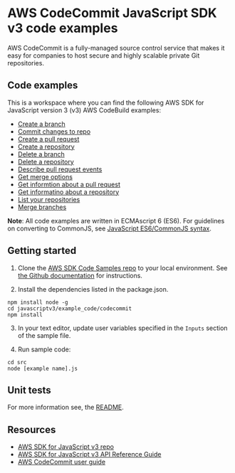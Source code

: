 # AWS CodeCommit JavaScript SDK v3 code examples

AWS CodeCommit is a fully-managed source control service that makes it easy for companies to host secure and highly scalable private Git repositories.

## Code examples

This is a workspace where you can find the following AWS SDK for JavaScript version 3 (v3) AWS CodeBuild examples:

-   [Create a branch](src/createBranch.js)
-   [Commit changes to repo](src/createCommit.js)
-   [Create a pull request](src/createPullRequest.js)
-   [Create a repository](src/createRepository.js)
-   [Delete a branch](src/deleteBranch.js)
-   [Delete a repository](src/deleteRepository.js)
-   [Describe pull request events](src/describePullRequestEvents.js)
-   [Get merge options](src/getMergeOptions.js)
-   [Get informtion about a pull request](src/getPullRequest.js)
-   [Get informatino about a repository](src/getRepository.js)
-   [List your repositories](src/listRepositories.js)
-   [Merge branches](src/mergeBranches.js)

**Note**: All code examples are written in ECMAscript 6 (ES6). For guidelines on converting to CommonJS, see
[JavaScript ES6/CommonJS syntax](https://docs.aws.amazon.com/sdk-for-javascript/v3/developer-guide/sdk-examples-javascript-syntax.html).

## Getting started

1. Clone the [AWS SDK Code Samples repo](https://github.com/picante-io/aws-doc-sdk-examples) to your local environment. See [the Github documentation](https://docs.github.com/en/github/creating-cloning-and-archiving-repositories/cloning-a-repository) for instructions.

2. Install the dependencies listed in the package.json.

```
npm install node -g
cd javascriptv3/example_code/codecommit
npm install
```

3. In your text editor, update user variables specified in the `Inputs` section of the sample file.

4. Run sample code:

```
cd src
node [example name].js
```

## Unit tests

For more information see, the [README](../README.rst).

## Resources

-   [AWS SDK for JavaScript v3 repo](https://github.com/aws/aws-sdk-js-v3)
-   [AWS SDK for JavaScript v3 API Reference Guide](https://docs.aws.amazon.com/AWSJavaScriptSDK/v3/latest/clients/client-codecommit/index.html)
-   [AWS CodeCommit user guide](https://docs.aws.amazon.com/codecommit/latest/userguide/welcome.html)
